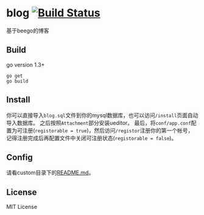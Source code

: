 # blog [![Build Status](https://travis-ci.org/duguying/blog.svg)](https://travis-ci.org/duguying/blog)

基于beego的博客

## Build ##

go version 1.3+

```shell
go get
go build
```

## Install ##

你可以直接导入`blog.sql`文件到你的mysql数据库，也可以访问`/install`页面自动导入数据库。
之后按照`Attachment`部分安装ueditor。
最后，将`conf/app.conf`配置为可注册(`registorable = true`)，然后访问`/registor`注册你的第一个帐号，记得注册完成后再配置文件中关闭可注册状态(`registorable = false`)。

## Config ##

请看custom目录下的[README.md](https://github.com/duguying/blog/tree/master/custom "config")。

## License ##

MIT License